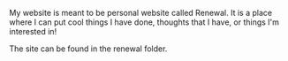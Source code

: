 My website is meant to be personal website called Renewal. It is a place where I can put cool things I have done, thoughts that I have, or things I'm interested in! 

The site can be found in the renewal folder.



